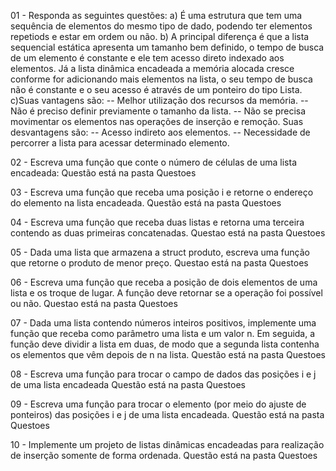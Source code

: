 01 - Responda as seguintes questões:
a) É uma estrutura que tem uma sequência de elementos do mesmo tipo de dado, podendo ter elementos repetiods e estar em ordem ou não.
b) A principal diferença é que a lista sequencial estática apresenta um tamanho bem definido, o tempo de busca de um elemento é constante e ele tem acesso direto indexado aos elementos. Já a lista dinâmica encadeada a memória alocada cresce conforme for adicionando mais elementos na lista, o seu tempo de busca não é constante e o seu acesso é através de um ponteiro do tipo Lista.
c)Suas vantagens são: 
-- Melhor utilização dos recursos da memória.
-- Não é preciso definir previamente o tamanho da lista.
-- Não se precisa movimentar os elementos nas operações de inserção e remoção.
Suas desvantagens são:
-- Acesso indireto aos elementos.
-- Necessidade de percorrer a lista para acessar determinado elemento.

02 - Escreva uma função que conte o número de células de uma lista encadeada:
Questão está na pasta Questoes

03 - Escreva uma função que receba uma posição i e retorne o endereço do elemento na lista encadeada.
Questão está na pasta Questoes

04 - Escreva uma função que receba duas listas e retorna uma terceira contendo as duas primeiras
concatenadas.
Questao está na pasta Questoes

05 - Dada uma lista que armazena a struct produto, escreva uma função que retorne o produto de
menor preço.
Questao está na pasta Questoes

06 - Escreva uma função que receba a posição de dois elementos de uma lista e os troque de lugar. A
função deve retornar se a operação foi possível ou não.
Questao está na pasta Questoes

07 - Dada uma lista contendo números inteiros positivos, implemente uma função que receba como
parâmetro uma lista e um valor n. Em seguida, a função deve dividir a lista em duas, de modo que a
segunda lista contenha os elementos que vêm depois de n na lista.
Questão está na pasta Questoes

08 - Escreva uma função para trocar o campo de dados das posições i e j de uma lista encadeada
Questão está na pasta Questoes

09 - Escreva uma função para trocar o elemento (por meio do ajuste de ponteiros) das posições i e j de
uma lista encadeada.
Questão está na pasta Questoes

10 - Implemente um projeto de listas dinâmicas encadeadas para realização de inserção somente de forma
ordenada.
Questão está na pasta Questoes